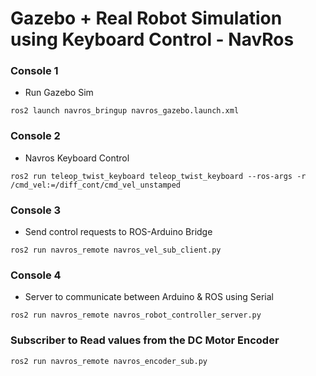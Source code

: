 # Gazebo + Real Robot Simulation using Keyboard Control - NavRos
### Console 1
- Run Gazebo Sim
```
ros2 launch navros_bringup navros_gazebo.launch.xml
```
### Console 2
- Navros Keyboard Control
```
ros2 run teleop_twist_keyboard teleop_twist_keyboard --ros-args -r /cmd_vel:=/diff_cont/cmd_vel_unstamped
```
### Console 3
- Send control requests to ROS-Arduino Bridge
```
ros2 run navros_remote navros_vel_sub_client.py 
```
### Console 4
- Server to communicate between Arduino & ROS using Serial
```
ros2 run navros_remote navros_robot_controller_server.py 
```
### Subscriber to Read values from the DC Motor Encoder
```
ros2 run navros_remote navros_encoder_sub.py
```
